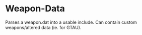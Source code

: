 # Weapon-Data
Parses a weapon.dat into a usable include. Can contain custom weapons/altered data (ie. for GTAU).
